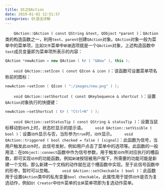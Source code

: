 ```yaml
---
title: Qt之QAction
date: 2019-01-02 12:51:57
categories: Qt语法详解
---
```

&emsp;&emsp;`QAction::QAction ( const QString &text, QObject *parent )`：`QAction`类的构造函数之一，利用`text`、`parent`创建`QAction`对象。`QAction`对象一般为菜单中的菜单项，比如`文件`菜单中`新建`选项就是一个`QAction`对象，上述构造函数中`text`成员变量即为菜单项所表示的内容：

``` cpp
QAction *newAction = new QAction ( tr ( "&New" ), this );
```

&emsp;&emsp;`void QAction::setIcon ( const QIcon & icon )`：该函数可设置菜单项名称前的图标：

``` cpp
newAction->setIcon ( QIcon ( ":/images/new.png" ) );
```

&emsp;&emsp;`void QAction::setShortcut ( const QKeySequence & shortcut )`：设置`QAction`对象执行的快捷键：

``` cpp
newAction->setShortcut ( tr ( "Ctrl+N" ) );
```

&emsp;&emsp;`void QAction::setStatusTip ( const QString & statusTip )`：设置当鼠标移动到`动作`上时，状态栏显示的提示语。
&emsp;&emsp;`void QAction::setVisible ( bool )`：设置`动作`显示与否，当形参为`true`时，`动作`显示。
&emsp;&emsp;`void QAction::triggered ( bool checked = false ) [signal]`：此函数为信号，当用户触发此`动作`时，此信号发射，例如用户点击了菜单中的选项等。此函数的一般用法：在`QObject::connect`函数中作为信号参数，用于触发`动作`所对应执行的槽函数，即可实现`动作`的功能函数。例如`新建`按钮被用户按下，所需要的功能可能是新建一个文档，那么新建一个文档的动作就在这个槽函数中实现。至于此信号函数中的形参，暂时可以忽略。
&emsp;&emsp;`void QAction::setCheckable ( bool )`：此函数用于设置`QAction`类中的私有变量`bool checkable`，此属性用于提供`动作`是否为复选动作，例如`Qt Creator`中`控件`菜单的`全屏`菜单项即为复选动作菜单。